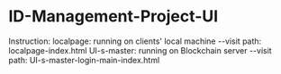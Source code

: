# ID-Management-Project-UI
Instruction:
localpage: running on clients' local machine
--visit path: localpage-index.html
UI-s-master: running on Blockchain server
--visit path: UI-s-master-login-main-index.html
